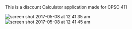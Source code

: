 This is a discount Calculator application made for CPSC 411


![screen shot 2017-05-08 at 12 41 35 am](https://cloud.githubusercontent.com/assets/19671794/25794884/a8a6ee5a-3387-11e7-8dac-0813ce6a050e.png)
![screen shot 2017-05-08 at 12 41 45 am](https://cloud.githubusercontent.com/assets/19671794/25794892/abb910aa-3387-11e7-80b3-e5942ca5cb0a.png)

